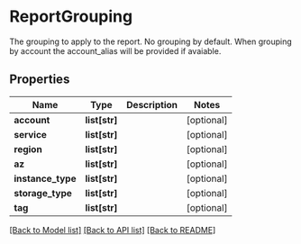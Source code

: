 # ReportGrouping

The grouping to apply to the report. No grouping by default. When grouping by account the account_alias will be provided if avaiable.
## Properties
Name | Type | Description | Notes
------------ | ------------- | ------------- | -------------
**account** | **list[str]** |  | [optional] 
**service** | **list[str]** |  | [optional] 
**region** | **list[str]** |  | [optional] 
**az** | **list[str]** |  | [optional] 
**instance_type** | **list[str]** |  | [optional] 
**storage_type** | **list[str]** |  | [optional] 
**tag** | **list[str]** |  | [optional] 

[[Back to Model list]](../README.md#documentation-for-models) [[Back to API list]](../README.md#documentation-for-api-endpoints) [[Back to README]](../README.md)


